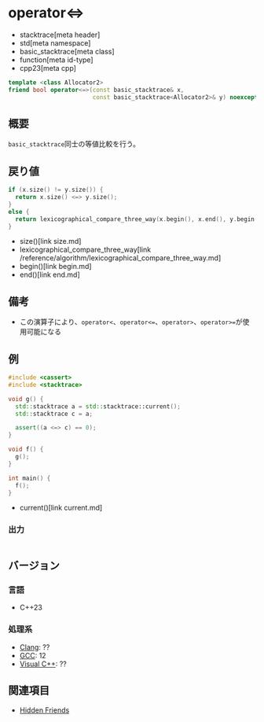 # operator<=>
* stacktrace[meta header]
* std[meta namespace]
* basic_stacktrace[meta class]
* function[meta id-type]
* cpp23[meta cpp]

```cpp
template <class Allocator2>
friend bool operator<=>(const basic_stacktrace& x,
                        const basic_stacktrace<Allocator2>& y) noexcept;
```

## 概要
`basic_stacktrace`同士の等値比較を行う。


## 戻り値
```cpp
if (x.size() != y.size()) {
  return x.size() <=> y.size();
}
else {
  return lexicographical_compare_three_way(x.begin(), x.end(), y.begin(), y.end());
}
```
* size()[link size.md]
* lexicographical_compare_three_way[link /reference/algorithm/lexicographical_compare_three_way.md]
* begin()[link begin.md]
* end()[link end.md]


## 備考
- この演算子により、`operator<`、`operator<=`、`operator>`、`operator>=`が使用可能になる


## 例
```cpp example
#include <cassert>
#include <stacktrace>

void g() {
  std::stacktrace a = std::stacktrace::current();
  std::stacktrace c = a;

  assert((a <=> c) == 0);
}

void f() {
  g();
}

int main() {
  f();
}
```
* current()[link current.md]

### 出力
```
```


## バージョン
### 言語
- C++23

### 処理系
- [Clang](/implementation.md#clang): ??
- [GCC](/implementation.md#gcc): 12
- [Visual C++](/implementation.md#visual_cpp): ??


## 関連項目
- [Hidden Friends](/article/lib/hidden_friends.md)
